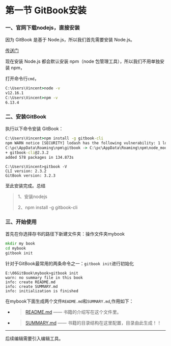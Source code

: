 # 第一节 GitBook安装

### 一、官网下载nodejs，直接安装

因为 GitBook 是基于 Node.js，所以我们首先需要安装 Node.js。

[传送门](http://nodejs.cn/download/)

现在安装 Node.js 都会默认安装 npm（node 包管理工具），所以我们不用单独安装 npm，

打开命令行`cmd`，

```cmd
C:\Users\Vincent>node -v
v12.16.1
C:\Users\Vincent>npm -v
6.13.4
```

### 二、安装GitBook

执行以下命令安装 GitBook：

```cmd
C:\Users\Vincent>npm install -g gitbook-cli
npm WARN notice [SECURITY] lodash has the following vulnerability: 1 low. Go here for more details: https://nodesecurity.io/advisories?search=lodash&version=4.17.4 - Run `npm i npm@latest -g` to upgrade your npm version, and then `npm audit` to get more info.
C:\pc\AppData\Roaming\npm\gitbook -> C:\pc\AppData\Roaming\npm\node_modules\gitbook-cli\bin\gitbook.js
+ gitbook-cli@2.3.2
added 578 packages in 134.873s
```


```
C:\Users\Vincent>gitbook -V
CLI version: 2.3.2
GitBook version: 3.2.3
```

至此安装完成。总结

> 1、安装nodejs
>
> 2、npm install -g gitbook-cli

### 三、开始使用

首先在你选择存书的路径下新建文件夹：操作文件夹mybook

```cmd
mkdir my book
cd mybook
gitbook init
```

针对于GitBook最常用的两条命令之一：`gitbook init`进行初始化
```
E:\06GitBook\mybook>gitbook init
warn: no summary file in this book
info: create README.md
info: create SUMMARY.md
info: initialization is finished
```

在mybook下面生成两个文件`README.md`和`SUMMARY.md`,作用如下：

- > [README.md](http://readme.md/) —— 书籍的介绍写在这个文件里。

- > [SUMMARY.md](http://summary.md/) —— 书籍的目录结构在这里配置，目录由此生成！！

---

后续编辑需要引入编辑工具。